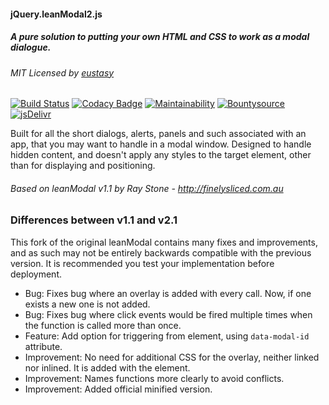 #### jQuery.leanModal2.js
##### A pure solution to putting your own HTML and CSS to work as a modal dialogue.
###### MIT Licensed by [eustasy](https://eustasy.org)

[![Build Status](https://travis-ci.org/eustasy/jQuery.leanModal2.svg?branch=master)](https://travis-ci.org/eustasy/jQuery.leanModal2)
[![Codacy Badge](https://api.codacy.com/project/badge/Grade/60032efd707a4ccab8e743b5ba0b81d4)](https://www.codacy.com/app/lewisgoddard/jQuery-leanModal2?utm_source=github.com&amp;utm_medium=referral&amp;utm_content=eustasy/jQuery.leanModal2&amp;utm_campaign=Badge_Grade)
[![Maintainability](https://api.codeclimate.com/v1/badges/d20dec8955b70d7a2026/maintainability)](https://codeclimate.com/github/eustasy/jQuery.leanModal2/maintainability)
[![Bountysource](https://www.bountysource.com/badge/tracker?tracker_id=6741324)](https://www.bountysource.com/teams/eustasy/issues?tracker_ids=6741324)
[![jsDelivr](https://data.jsdelivr.com/v1/package/gh/eustasy/jQuery.leanModal2/badge?style=rounded)](https://www.jsdelivr.com/package/gh/eustasy/jQuery.leanModal2)

Built for all the short dialogs, alerts, panels and such associated with an app, that you may want to handle in a modal window. Designed to handle hidden content, and doesn't apply any styles to the target element, other than for displaying and positioning.

###### Based on leanModal v1.1 by Ray Stone - http://finelysliced.com.au

### Differences between v1.1 and v2.1
This fork of the original leanModal contains many fixes and improvements, and as such may not be entirely backwards compatible with the previous version. It is recommended you test your implementation before deployment.

- Bug: Fixes bug where an overlay is added with every call. Now, if one exists a new one is not added.
- Bug: Fixes bug where click events would be fired multiple times when the function is called more than once.
- Feature: Add option for triggering from element, using `data-modal-id` attribute.
- Improvement: No need for additional CSS for the overlay, neither linked nor inlined. It is added with the element.
- Improvement: Names functions more clearly to avoid conflicts.
- Improvement: Added official minified version.
